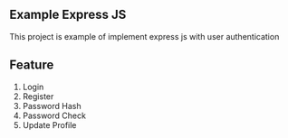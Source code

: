 ## Example Express JS

This project is example of implement express js with user authentication

## Feature
1. Login
2. Register
3. Password Hash
4. Password Check
5. Update Profile